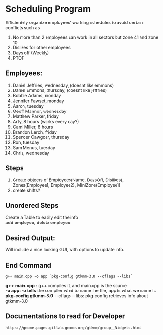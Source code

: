 # Scheduling Program  
Efficientely organize employees' working schedules to avoid certain conflicts such as
1. No more than 2 employees can work in all sectors but zone 41 and zone 10  
2. Dislikes for other employees.  
3. Days off (Weekly)  
4. PTOF 

## Employees:  
1. Daniel Jeffries, wednesday, (doesnt like emmons)  
2. Daniel Emmons, thursday, (doesnt like jeffries)  
3. Bobbie Adams, monday  
4. Jennifer Fawset, monday  
5. Aaron, tuesday  
6. Geoff Mannor, wednesday  
7. Matthew Parker, friday  
8. Arty, 8 hours (works every day?)  
9. Cami Miller, 8 hours  
10. Brandon Lerch, friday  
11. Spencer Cawgoar, thursday  
12. Ron, tuesday  
13. Sam Menus, tuesday  
14. Chris, wednesday  

## Steps  
1. Create objects of Employees(Name, DaysOff, Dislikes), Zones(Employee1, Employee2), MiniZone(Employee1)  
2. create shifts?  

## Unordered Steps  
Create a Table to easily edit the info  
add employee, delete employee  

## Desired Output:
Will include a nice looking GUI, with options to update info. 

## End Command
``` 
g++ main.cpp -o app `pkg-config gtkmm-3.0 --cflags --libs`
```
__g++ main.cpp__ : g++ compiles it, and main.cpp is the source  
__-o app: -o tells__ the compiler what to name the file, app is what we name it.  
__pkg-config gtkmm-3.0__ --cflags --libs: pkg-config retrieves info about gtkmm-3.0


## Documentations to read for Developer
`https://gnome.pages.gitlab.gnome.org/gtkmm/group__Widgets.html`
